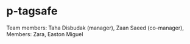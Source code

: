 # p-tagsafe
Team members: Taha Disbudak (manager), Zaan Saeed (co-manager), Members: Zara, Easton Miguel
